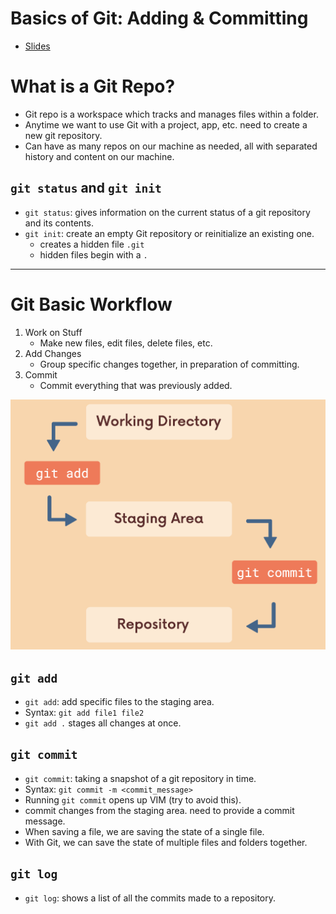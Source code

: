 # Basics of Git: Adding & Committing

- [Slides](https://www.canva.com/design/DAEPH_Lq4Wk/Wp_d5Rvk_OjVvgPH0xmzhg/view?utm_content=DAEPH_Lq4Wk&utm_campaign=designshare&utm_medium=link&utm_source=sharebutton)

# What is a Git Repo?

- Git repo is a workspace which tracks and manages files within a folder.
- Anytime we want to use Git with a project, app, etc. need to create a new git repository.
- Can have as many repos on our machine as needed, all with separated history and content on our machine.

## `git status` and `git init`

- `git status`: gives information on the current status of a git repository and its contents.
- `git init`: create an empty Git repository or reinitialize an existing one.
  - creates a hidden file `.git`
  - hidden files begin with a `.`

---

# Git Basic Workflow

1. Work on Stuff
   - Make new files, edit files, delete files, etc.
2. Add Changes
   - Group specific changes together, in preparation of committing.
3. Commit
   - Commit everything that was previously added.

<img src="./pics/git-workflow.png" alt="Git Basic Workflow">

## `git add`

- `git add`: add specific files to the staging area.
- Syntax: `git add file1 file2`
- `git add .` stages all changes at once.

## `git commit`

- `git commit`: taking a snapshot of a git repository in time.
- Syntax: `git commit -m <commit_message>`
- Running `git commit` opens up VIM (try to avoid this).
- commit changes from the staging area. need to provide a commit message.
- When saving a file, we are saving the state of a single file.
- With Git, we can save the state of multiple files and folders together.

## `git log`

- `git log`: shows a list of all the commits made to a repository.
